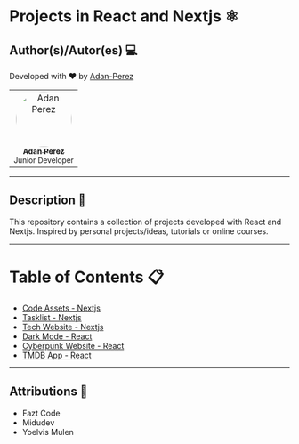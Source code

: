 # Projects in React and Nextjs ⚛️

## Author(s)/Autor(es) 💻

Developed with ❤ by [Adan-Perez](https://github.com/Adan-Perez)

<table>
  <tbody>
    <tr> 
      <td align="center" valign="top" width="100%">
        <a href="https://github.com/Adan-Perez">
          <img src="https://avatars.githubusercontent.com/u/91911634?v=4" width="100px;" alt="Adan Perez" style="border-radius: 50%;"/>
          <br />
          <sub><b>Adan Perez</b></sub>
        </a>
        <br />
        <sub> Junior Developer </sub> 
      </td>
    </tr> 
  </tbody> 
</table>

---

## Description 📝

This repository contains a collection of projects developed with React and Nextjs. Inspired by personal projects/ideas, tutorials or online courses.

---

# Table of Contents 📋

- [Code Assets - Nextjs](https://github.com/Adan-Perez/code-assets)
- [Tasklist - Nextjs](https://github.com/Adan-Perez/Tasklist-Nextjs)
- [Tech Website - Nextjs](https://github.com/Adan-Perez/Tech-Website)
- [Dark Mode - React](https://github.com/Adan-Perez/Dark-Mode-React-Tailwindcss)
- [Cyberpunk Website - React](https://github.com/Adan-Perez/Cyberpunk-Website-React)
- [TMDB App - React](https://github.com/Adan-Perez/React-App-TMDB)

---

## Attributions 🌟

- Fazt Code
- Midudev
- Yoelvis Mulen
